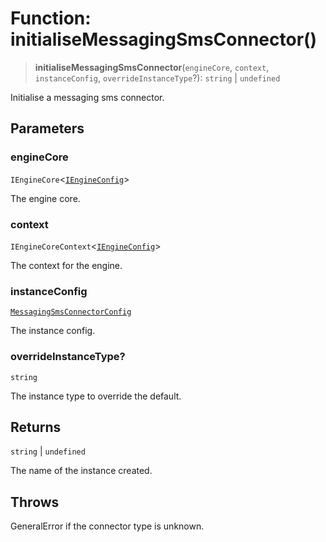 # Function: initialiseMessagingSmsConnector()

> **initialiseMessagingSmsConnector**(`engineCore`, `context`, `instanceConfig`, `overrideInstanceType`?): `string` \| `undefined`

Initialise a messaging sms connector.

## Parameters

### engineCore

`IEngineCore`\<[`IEngineConfig`](../interfaces/IEngineConfig.md)\>

The engine core.

### context

`IEngineCoreContext`\<[`IEngineConfig`](../interfaces/IEngineConfig.md)\>

The context for the engine.

### instanceConfig

[`MessagingSmsConnectorConfig`](../type-aliases/MessagingSmsConnectorConfig.md)

The instance config.

### overrideInstanceType?

`string`

The instance type to override the default.

## Returns

`string` \| `undefined`

The name of the instance created.

## Throws

GeneralError if the connector type is unknown.
